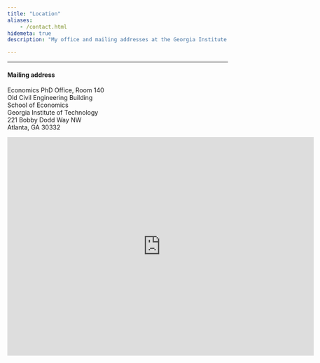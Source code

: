 ```yaml
---
title: "Location"
aliases:
    - /contact.html
hidemeta: true
description: "My office and mailing addresses at the Georgia Institute of Technology."

---
```


---

#### Mailing address

Economics PhD Office, Room 140  
Old Civil Engineering Building  
School of Economics  
Georgia Institute of Technology    
221 Bobby Dodd Way NW  
Atlanta, GA 30332

<iframe src="https://www.google.com/maps/embed?pb=!1m18!1m12!1m3!1d3316.4760615871223!2d-84.39720702458717!3d33.77420257326288!2m3!1f0!2f0!3f0!3m2!1i1024!2i768!4f13.1!3m3!1m2!1s0x88f504623f2ee993%3A0x3ea4e936a433b0be!2sOld%20Civil%20Engineering%20Building!5e0!3m2!1sen!2sus!4v1686803620299!5m2!1sen!2sus" width="700" height="500" style="border:0;" allowfullscreen="" loading="lazy" referrerpolicy="no-referrer-when-downgrade"></iframe>


